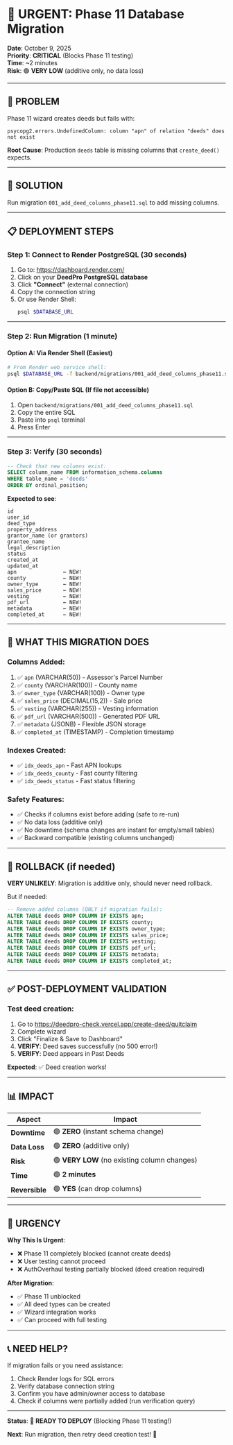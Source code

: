 # 🚨 **URGENT: Phase 11 Database Migration**

**Date**: October 9, 2025  
**Priority**: **CRITICAL** (Blocks Phase 11 testing)  
**Time**: ~2 minutes  
**Risk**: 🟢 **VERY LOW** (additive only, no data loss)

---

## 🎯 **PROBLEM**

Phase 11 wizard creates deeds but fails with:
```
psycopg2.errors.UndefinedColumn: column "apn" of relation "deeds" does not exist
```

**Root Cause**: Production `deeds` table is missing columns that `create_deed()` expects.

---

## 🔧 **SOLUTION**

Run migration `001_add_deed_columns_phase11.sql` to add missing columns.

---

## 📋 **DEPLOYMENT STEPS**

### **Step 1: Connect to Render PostgreSQL** (30 seconds)

1. Go to: https://dashboard.render.com/
2. Click on your **DeedPro PostgreSQL database**
3. Click **"Connect"** (external connection)
4. Copy the connection string
5. Or use Render Shell:
   ```bash
   psql $DATABASE_URL
   ```

---

### **Step 2: Run Migration** (1 minute)

#### **Option A: Via Render Shell** (Easiest)
```bash
# From Render web service shell:
psql $DATABASE_URL -f backend/migrations/001_add_deed_columns_phase11.sql
```

#### **Option B: Copy/Paste SQL** (If file not accessible)
1. Open `backend/migrations/001_add_deed_columns_phase11.sql`
2. Copy the entire SQL
3. Paste into `psql` terminal
4. Press Enter

---

### **Step 3: Verify** (30 seconds)

```sql
-- Check that new columns exist:
SELECT column_name FROM information_schema.columns 
WHERE table_name = 'deeds'
ORDER BY ordinal_position;
```

**Expected to see**:
```
id
user_id
deed_type
property_address
grantor_name (or grantors)
grantee_name
legal_description
status
created_at
updated_at
apn               ← NEW!
county            ← NEW!
owner_type        ← NEW!
sales_price       ← NEW!
vesting           ← NEW!
pdf_url           ← NEW!
metadata          ← NEW!
completed_at      ← NEW!
```

---

## 🎯 **WHAT THIS MIGRATION DOES**

### **Columns Added**:
1. ✅ `apn` (VARCHAR(50)) - Assessor's Parcel Number
2. ✅ `county` (VARCHAR(100)) - County name
3. ✅ `owner_type` (VARCHAR(100)) - Owner type
4. ✅ `sales_price` (DECIMAL(15,2)) - Sale price
5. ✅ `vesting` (VARCHAR(255)) - Vesting information
6. ✅ `pdf_url` (VARCHAR(500)) - Generated PDF URL
7. ✅ `metadata` (JSONB) - Flexible JSON storage
8. ✅ `completed_at` (TIMESTAMP) - Completion timestamp

### **Indexes Created**:
- ✅ `idx_deeds_apn` - Fast APN lookups
- ✅ `idx_deeds_county` - Fast county filtering
- ✅ `idx_deeds_status` - Fast status filtering

### **Safety Features**:
- ✅ Checks if columns exist before adding (safe to re-run)
- ✅ No data loss (additive only)
- ✅ No downtime (schema changes are instant for empty/small tables)
- ✅ Backward compatible (existing columns unchanged)

---

## 🔄 **ROLLBACK** (if needed)

**VERY UNLIKELY**: Migration is additive only, should never need rollback.

But if needed:
```sql
-- Remove added columns (ONLY if migration fails):
ALTER TABLE deeds DROP COLUMN IF EXISTS apn;
ALTER TABLE deeds DROP COLUMN IF EXISTS county;
ALTER TABLE deeds DROP COLUMN IF EXISTS owner_type;
ALTER TABLE deeds DROP COLUMN IF EXISTS sales_price;
ALTER TABLE deeds DROP COLUMN IF EXISTS vesting;
ALTER TABLE deeds DROP COLUMN IF EXISTS pdf_url;
ALTER TABLE deeds DROP COLUMN IF EXISTS metadata;
ALTER TABLE deeds DROP COLUMN IF EXISTS completed_at;
```

---

## ✅ **POST-DEPLOYMENT VALIDATION**

### **Test deed creation**:
1. Go to https://deedpro-check.vercel.app/create-deed/quitclaim
2. Complete wizard
3. Click "Finalize & Save to Dashboard"
4. **VERIFY**: Deed saves successfully (no 500 error!)
5. **VERIFY**: Deed appears in Past Deeds

**Expected**: ✅ Deed creation works!

---

## 📊 **IMPACT**

| Aspect | Impact |
|--------|--------|
| **Downtime** | 🟢 **ZERO** (instant schema change) |
| **Data Loss** | 🟢 **ZERO** (additive only) |
| **Risk** | 🟢 **VERY LOW** (no existing column changes) |
| **Time** | 🟢 **2 minutes** |
| **Reversible** | 🟢 **YES** (can drop columns) |

---

## 🚨 **URGENCY**

**Why This Is Urgent**:
- ❌ Phase 11 completely blocked (cannot create deeds)
- ❌ User testing cannot proceed
- ❌ AuthOverhaul testing partially blocked (deed creation required)

**After Migration**:
- ✅ Phase 11 unblocked
- ✅ All deed types can be created
- ✅ Wizard integration works
- ✅ Can proceed with full testing

---

## 📞 **NEED HELP?**

If migration fails or you need assistance:
1. Check Render logs for SQL errors
2. Verify database connection string
3. Confirm you have admin/owner access to database
4. Check if columns were partially added (run verification query)

---

**Status**: 🔴 **READY TO DEPLOY** (Blocking Phase 11 testing!)

**Next**: Run migration, then retry deed creation test! 🚀

